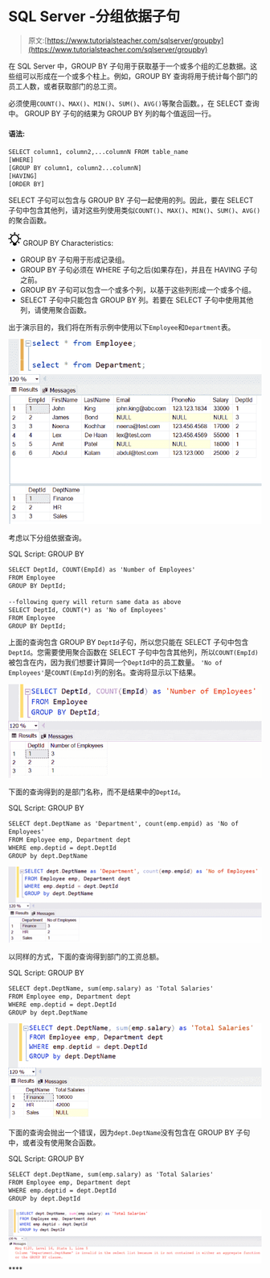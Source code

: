 # SQL Server -分组依据子句

> 原文:[https://www.tutorialsteacher.com/sqlserver/groupby](https://www.tutorialsteacher.com/sqlserver/groupby)

在 SQL Server 中，GROUP BY 子句用于获取基于一个或多个组的汇总数据。这些组可以形成在一个或多个柱上。例如，GROUP BY 查询将用于统计每个部门的员工人数，或者获取部门的总工资。

必须使用`COUNT()`、`MAX()`、`MIN()`、`SUM()`、`AVG()`等聚合函数。，在 SELECT 查询中。 GROUP BY 子句的结果为 GROUP BY 列的每个值返回一行。

#### 语法:

```
SELECT column1, column2,...columnN FROM table_name
[WHERE]
[GROUP BY column1, column2...columnN]
[HAVING]
[ORDER BY] 
```

SELECT 子句可以包含与 GROUP BY 子句一起使用的列。因此，要在 SELECT 子句中包含其他列，请对这些列使用类似`COUNT()`、`MAX()`、`MIN()`、`SUM()`、`AVG()`的聚合函数。

![](img/85db52f5404f0c468e1b194aa487d6a1.png)  GROUP BY Characteristics:

*   GROUP BY 子句用于形成记录组。
*   GROUP BY 子句必须在 WHERE 子句之后(如果存在)，并且在 HAVING 子句之前。
*   GROUP BY 子句可以包含一个或多个列，以基于这些列形成一个或多个组。
*   SELECT 子句中只能包含 GROUP BY 列。若要在 SELECT 子句中使用其他列，请使用聚合函数。

出于演示目的，我们将在所有示例中使用以下`Employee`和`Department`表。

[![sample tables](img/10196b90c13e5c72d4939e1eb6fb595a.png)](../../Content/images/sqlserver/demo-tables.png)

考虑以下分组依据查询。

SQL Script: GROUP BY 

```
SELECT DeptId, COUNT(EmpId) as 'Number of Employees' 
FROM Employee
GROUP BY DeptId;

--following query will return same data as above
SELECT DeptId, COUNT(*) as 'No of Employees' 
FROM Employee
GROUP BY DeptId; 
```

上面的查询包含 GROUP BY `DeptId`子句，所以您只能在 SELECT 子句中包含`DeptId`。您需要使用聚合函数在 SELECT 子句中包含其他列，所以`COUNT(EmpId)`被包含在内，因为我们想要计算同一个`DeptId`中的员工数量。 `'No of Employees'`是`COUNT(EmpId)`列的别名。查询将显示以下结果。

[![groupby query](img/62ac81435e37728d5d906aa85068a7c4.png)](../../Content/images/sqlserver/groupby2.png)

下面的查询得到的是部门名称，而不是结果中的`DeptId`。

SQL Script: GROUP BY 

```
SELECT dept.DeptName as 'Department', count(emp.empid) as 'No of Employees'
FROM Employee emp, Department dept
WHERE emp.deptid = dept.DeptId
GROUP by dept.DeptName 
```

[![groupby query](img/a2d0ad30fa41681a44a52518b214d53f.png)](../../Content/images/sqlserver/groupby3.png)

以同样的方式，下面的查询得到部门的工资总额。

SQL Script: GROUP BY 

```
SELECT dept.DeptName, sum(emp.salary) as 'Total Salaries'
FROM Employee emp, Department dept
WHERE emp.deptid = dept.DeptId
GROUP by dept.DeptName 
```

[![groupby query](img/9be7d1b543e6ae13eacb8e2875ab249a.png)](../../Content/images/sqlserver/groupby4.png)

下面的查询会抛出一个错误，因为`dept.DeptName`没有包含在 GROUP BY 子句中，或者没有使用聚合函数。

SQL Script: GROUP BY 

```
SELECT dept.DeptName, sum(emp.salary) as 'Total Salaries'
FROM Employee emp, Department dept
WHERE emp.deptid = dept.DeptId
GROUP by dept.DeptId 
```

[![groupby query](img/2f838709ced3c3ed961c6e9818500dd5.png)](../../Content/images/sqlserver/groupby5.png)****